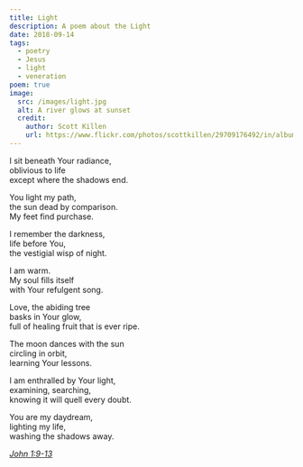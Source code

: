 ```yaml
---
title: Light
description: A poem about the Light
date: 2018-09-14
tags:
  - poetry
  - Jesus
  - light
  - veneration
poem: true
image:
  src: /images/light.jpg
  alt: A river glows at sunset
  credit:
    author: Scott Killen
    url: https://www.flickr.com/photos/scottkillen/29709176492/in/album-72157605552854723
---
```


I sit beneath Your radiance,  
oblivious to life  
except where the shadows end.

You light my path,  
the sun dead by comparison.  
My feet find purchase.

I remember the darkness,  
life before You,  
the vestigial wisp of night.

I am warm.  
My soul fills itself  
with Your refulgent song.

Love, the abiding tree  
basks in Your glow,  
full of healing fruit that is ever ripe.

The moon dances with the sun  
circling in orbit,  
learning Your lessons.

I am enthralled by Your light,  
examining, searching,  
knowing it will quell every doubt.

You are my daydream,  
lighting my life,  
washing the shadows away.

*[John 1:9-13](https://www.esv.org/verses/John%201%3A9-13/)*
